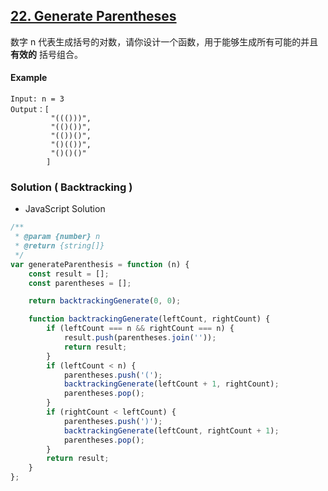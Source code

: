 ## [22. Generate Parentheses](https://leetcode.com/problems/generate-parentheses/)

数字 n 代表生成括号的对数，请你设计一个函数，用于能够生成所有可能的并且 **有效的** 括号组合。

#### Example

```text
Input: n = 3
Output：[
         "((()))",
         "(()())",
         "(())()",
         "()(())",
         "()()()"
        ]
```

### Solution ( **Backtracking** )

-   JavaScript Solution

```javascript
/**
 * @param {number} n
 * @return {string[]}
 */
var generateParenthesis = function (n) {
    const result = [];
    const parentheses = [];

    return backtrackingGenerate(0, 0);

    function backtrackingGenerate(leftCount, rightCount) {
        if (leftCount === n && rightCount === n) {
            result.push(parentheses.join(''));
            return result;
        }
        if (leftCount < n) {
            parentheses.push('(');
            backtrackingGenerate(leftCount + 1, rightCount);
            parentheses.pop();
        }
        if (rightCount < leftCount) {
            parentheses.push(')');
            backtrackingGenerate(leftCount, rightCount + 1);
            parentheses.pop();
        }
        return result;
    }
};
```
